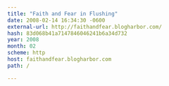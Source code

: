 ```yaml
---
title: "Faith and Fear in Flushing"
date: 2008-02-14 16:34:30 -0600
external-url: http://faithandfear.blogharbor.com/
hash: 83d068b41a7147846046241b6a34d732
year: 2008
month: 02
scheme: http
host: faithandfear.blogharbor.com
path: /

---
```



